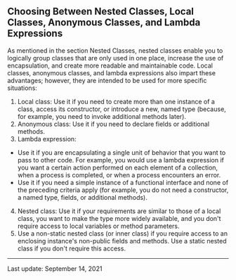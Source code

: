 ## Choosing Between Nested Classes, Local Classes, Anonymous Classes, and Lambda Expressions

As mentioned in the section Nested Classes, nested classes enable you to logically group classes that are only used in one place, increase the use of encapsulation, and create more readable and maintainable code. Local classes, anonymous classes, and lambda expressions also impart these advantages; however, they are intended to be used for more specific situations:

1. Local class: Use it if you need to create more than one instance of a class, access its constructor, or introduce a new, named type (because, for example, you need to invoke additional methods later).
2. Anonymous class: Use it if you need to declare fields or additional methods.
3. Lambda expression:

- Use it if you are encapsulating a single unit of behavior that you want to pass to other code. For example, you would use a lambda expression if you want a certain action performed on each element of a collection, when a process is completed, or when a process encounters an error.
- Use it if you need a simple instance of a functional interface and none of the preceding criteria apply (for example, you do not need a constructor, a named type, fields, or additional methods).

4. Nested class: Use it if your requirements are similar to those of a local class, you want to make the type more widely available, and you don't require access to local variables or method parameters.
5. Use a non-static nested class (or inner class) if you require access to an enclosing instance's non-public fields and methods. Use a static nested class if you don't require this access.

---
Last update: September 14, 2021
